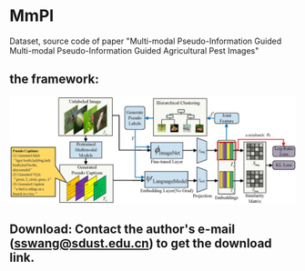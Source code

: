 # MmPI
Dataset, source code of paper "Multi-modal Pseudo-Information Guided Multi-modal Pseudo-Information Guided Agricultural Pest Images"
## the framework:
![example](figure3.jpg)
## Download: Contact the author's e-mail (sswang@sdust.edu.cn) to get the download link.
